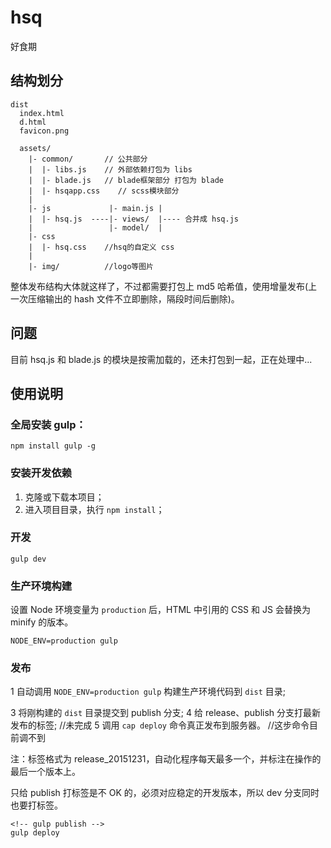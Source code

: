 # hsq

好食期

## 结构划分

```
dist
  index.html
  d.html
  favicon.png

  assets/
    |- common/       // 公共部分
    |  |- libs.js    // 外部依赖打包为 libs
    |  |- blade.js   // blade框架部分 打包为 blade
    |  |- hsqapp.css    // scss模块部分
    |
    |- js             |- main.js |
    |  |- hsq.js  ----|- views/  |---- 合并成 hsq.js
    |                 |- model/  |
    |- css
    |  |- hsq.css    //hsq的自定义 css
    |
    |- img/          //logo等图片
```

整体发布结构大体就这样了，不过都需要打包上 md5 哈希值，使用增量发布(上一次压缩输出的 hash 文件不立即删除，隔段时间后删除)。

## 问题

目前 hsq.js 和 blade.js 的模块是按需加载的，还未打包到一起，正在处理中...


## 使用说明

### 全局安装 gulp：

```
npm install gulp -g
```

### 安装开发依赖

1. 克隆或下载本项目；
2. 进入项目目录，执行 `npm install`；

### 开发

```
gulp dev
```

### 生产环境构建

设置 Node 环境变量为 `production` 后，HTML 中引用的 CSS 和 JS 会替换为 minify 的版本。

```
NODE_ENV=production gulp
```

### 发布

1 自动调用 `NODE_ENV=production gulp` 构建生产环境代码到 `dist` 目录;
<!-- 2 将当前开发分支提交到 release 分支; -->
3 将刚构建的 `dist` 目录提交到 publish 分支;
4 给 release、publish 分支打最新发布的标签;  //未完成
5 调用 `cap deploy` 命令真正发布到服务器。   //这步命令目前调不到

注：标签格式为 release_20151231，自动化程序每天最多一个，并标注在操作的最后一个版本上。

只给 publish 打标签是不 OK 的，必须对应稳定的开发版本，所以 dev 分支同时也要打标签。

```
<!-- gulp publish -->
gulp deploy
```
